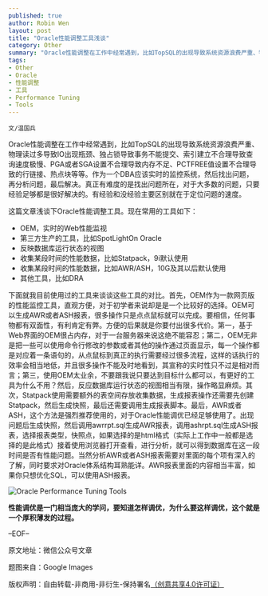 ```yaml
---
published: true
author: Robin Wen
layout: post
title: "Oracle性能调整工具浅谈"
category: Other
summary: "Oracle性能调整在工作中经常遇到，比如TopSQL的出现导致系统资源浪费严重、物理读过多导致IO出现瓶颈、独占锁导致事务不能提交、索引建立不合理导致查询速度极慢、PGA或者SGA设置不合理导致内存不足、PCTFREE值设置不合理导致的行链接、热点块等等。作为一个DBA应该实时的监控系统，然后找出问题，再分析问题，最后解决。真正有难度的是找出问题所在，对于大多数的问题，只要经验足够都是很好解决的。有经验和没经验主要区别就在于定位问题的速度。"
tags: 
- Other
- Oracle
- 性能调整
- 工具
- Performance Tuning
- Tools
---
```


`文/温国兵`

Oracle性能调整在工作中经常遇到，比如TopSQL的出现导致系统资源浪费严重、物理读过多导致IO出现瓶颈、独占锁导致事务不能提交、索引建立不合理导致查询速度极慢、PGA或者SGA设置不合理导致内存不足、PCTFREE值设置不合理导致的行链接、热点块等等。作为一个DBA应该实时的监控系统，然后找出问题，再分析问题，最后解决。真正有难度的是找出问题所在，对于大多数的问题，只要经验足够都是很好解决的。有经验和没经验主要区别就在于定位问题的速度。

这篇文章浅谈下Oracle性能调整工具。现在常用的工具如下：

* OEM，实时的Web性能监视
* 第三方生产的工具，比如SpotLightOn Oracle
* 反映数据库运行状态的视图
* 收集某段时间的性能数据，比如Statpack，9i默认使用
* 收集某段时间的性能数据，比如AWR/ASH，10G及其以后默认使用
* 其他工具，比如DRA

下面就我目前使用过的工具来谈谈这些工具的对比。首先，OEM作为一款网页版的性能监控工具，直观方便，对于初学者来说却是是一个比较好的选择。OEM可以生成AWR或者ASH报表，很多操作只是点点鼠标就可以完成。要相信，任何事物都有双面性，有利肯定有弊。方便的后果就是你要付出很多代价。第一，基于Web界面的OEM很占内存，对于一台服务器来说这绝不能容忍；第二，OEM无非是把一些可以使用命令行修改的参数或者其他的操作通过页面显示，每一个操作都是对应着一条语句的，从点鼠标到真正的执行需要经过很多流程，这样的话执行的效率会相当地低，并且很多操作不能及时地看到，其宣称的实时性只不过是相对而言；第三，使用OEM太业余，不要跟我说只要达到目标什么都可以，有更好的工具为什么不用？然后，反应数据库运行状态的视图相当有限，操作略显麻烦。其次，Statpack使用需要额外的表空间存放收集数据，生成报表操作还需要先创建Statpack，然后生成快照，最后还需要调用生成报表脚本。最后，AWR或者ASH，这个方法是强烈推荐使用的，对于Oracle性能调优已经足够使用了。出现问题后生成快照，然后调用awrrpt.sql生成AWR报表，调用ashrpt.sql生成ASH报表，选择报表类型，快照点，如果选择的是html格式（实际上工作中一般都是选择的是此格式）接着使用浏览器打开查看，进行分析，就可以得到数据库在这一段时间是否有性能问题。当然分析AWR或者ASH报表需要对里面的每个项有深入的了解，同时要求对Oracle体系结构耳熟能详。AWR报表里面的内容相当丰富，如果你只想优化SQL，可以使用ASH报表。

![Oracle Performance Tuning Tools](http://i.imgur.com/71WXikr.gif)

**性能调优是一门相当庞大的学问，要知道怎样调优，为什么要这样调优，这个就是一个厚积薄发的过程。**

–EOF–

原文地址：微信公众号文章

题图来自：Google Images

版权声明：自由转载-非商用-非衍生-保持署名<a href="http://creativecommons.org/licenses/by-nc-nd/4.0/deed.zh" target="_blank">（创意共享4.0许可证）</a>
